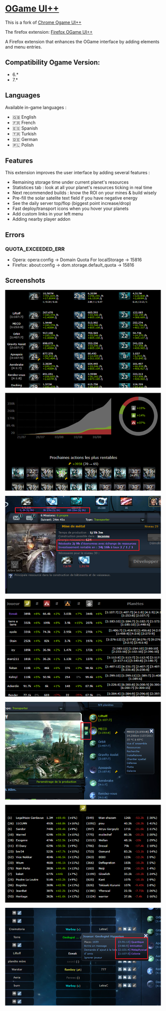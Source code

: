 # [OGame UI++](https://addons.mozilla.org/en-US/firefox/addon/ogame-ui-extension/)
This is a fork of [Chrome Ogame UI++](https://github.com/eswak/chrome-ogame-ui-extension)

The firefox extension: [Firefox OGame UI++](https://addons.mozilla.org/en-US/firefox/addon/ogame-ui-extension/)

A Firefox extension that enhances the OGame interface by adding elements and menu entries.

## Compatibility Ogame Version:
  - 6.*
  - 7.*

## Languages
Available in-game languages :
 - :gb: English
 - :fr: French
 - :es: Spanish
 - :tr: Turkish
 - :de: German
 - :poland: Polish

## Features
This extension improves the user interface by adding several features :
  - Remaining storage time under current planet's resources
  - Statistices tab : look at all your planet's resources ticking in real time
  - Next recommended builds : know the ROI on your mines & build wisely
  - Pre-fill the solar satelite text field if you have negative energy
  - See the daily server top/flop (biggest point increase/drop)
  - Fast deploy/transport icons when you hover your planets
  - Add custom links in your left menu
  - Adding nearby player addon

## Errors
### QUOTA_EXCEEDED_ERR
  - Opera: opera:config -> Domain Quota For localStorage -> 15816
  - Firefox: about:config -> dom.storage.default_quota -> 15816

## Screenshots

![Screenshot 1](uipp.1.png)

![Screenshot 2](uipp.2.png)

![Screenshot 3](uipp.3.png)

![Screenshot 4](uipp.4.png)

![Screenshot 5](uipp.5.png)

![Screenshot 6](uipp.6.png)

![Screenshot 7](uipp.7.png)
